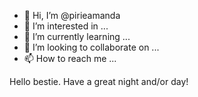 - 👋 Hi, I’m @pirieamanda
- 👀 I’m interested in ...
- 🌱 I’m currently learning ...
- 💞️ I’m looking to collaborate on ...
- 📫 How to reach me ...

<!---
pirieamanda/pirieamanda is a ✨ special ✨ repository because its `README.md` (this file) appears on your GitHub profile.
You can click the Preview link to take a look at your changes.
---> Hello bestie. Have a great night and/or day!
